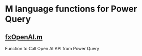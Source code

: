 # M language functions for Power Query

## [fxOpenAI.m](https://github.com/avatorl/M/blob/master/fx/fxOpenAI.m)
Function to Call Open AI API from Power Query

